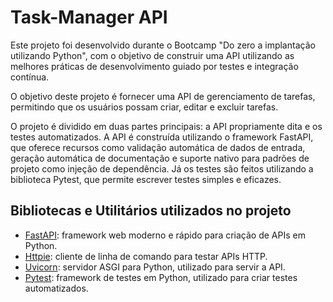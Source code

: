 # Task-Manager API

Este projeto foi desenvolvido durante o Bootcamp "Do zero a implantação utilizando Python", com o objetivo de construir uma API utilizando as melhores práticas de desenvolvimento guiado por testes e integração contínua.

O objetivo deste projeto é fornecer uma API de gerenciamento de tarefas, permitindo que os usuários possam criar, editar e excluir tarefas.

O projeto é dividido em duas partes principais: a API propriamente dita e os testes automatizados. A API é construída utilizando o framework FastAPI, que oferece recursos como validação automática de dados de entrada, geração automática de documentação e suporte nativo para padrões de projeto como injeção de dependência. Já os testes são feitos utilizando a biblioteca Pytest, que permite escrever testes simples e eficazes.

## Bibliotecas e Utilitários utilizados no projeto

- [FastAPI](https://fastapi.tiangolo.com/): framework web moderno e rápido para criação de APIs em Python.
- [Httpie](https://httpie.io/): cliente de linha de comando para testar APIs HTTP.
- [Uvicorn](https://www.uvicorn.org/): servidor ASGI para Python, utilizado para servir a API.
- [Pytest](https://pytest.org/): framework de testes em Python, utilizado para criar testes automatizados.
